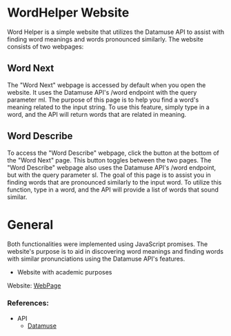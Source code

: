 # WordHelper Website
Word Helper is a simple website that utilizes the Datamuse API to assist with finding word meanings and words pronounced similarly. The website consists of two webpages:

## Word Next
The "Word Next" webpage is accessed by default when you open the website. It uses the Datamuse API's /word endpoint with the query parameter ml. The purpose of this page 
is to help you find a word's meaning related to the input string. To use this feature, simply type in a word, and the API will return words that are related in meaning.

## Word Describe
To access the "Word Describe" webpage, click the button at the bottom of the "Word Next" page. This button toggles between the two pages. The "Word Describe" webpage also 
uses the Datamuse API's /word endpoint, but with the query parameter sl. The goal of this page is to assist you in finding words that are pronounced similarly to the input word. 
To utilize this function, type in a word, and the API will provide a list of words that sound similar.

# General
Both functionalities were implemented using JavaScript promises. The website's purpose is to aid in discovering word meanings and finding words with similar pronunciations using the Datamuse API's features.
- Website with academic purposes

Website: [WebPage](https://tynip.github.io/WordHelper_Website/)

### References:
- API
  + [Datamuse](https://www.datamuse.com/api/)
